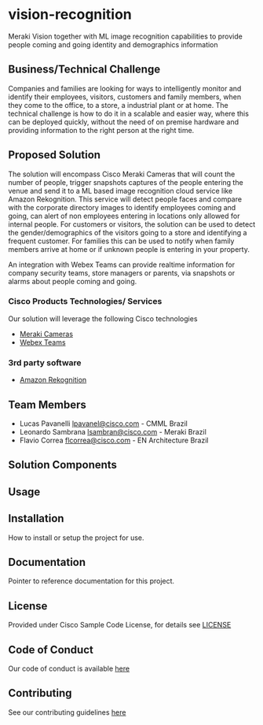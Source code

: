 # vision-recognition

Meraki Vision together with ML image recognition capabilities to provide people coming and going identity and demographics information


## Business/Technical Challenge

Companies and families are looking for ways to intelligently monitor and identify their employees, visitors, customers and family members, when they come to the office, to a store, a industrial plant or at home. The technical challenge is how to do it in a scalable and easier way, where this can be deployed quickly, without the need of on premise hardware and providing information to the right person at the right time.

## Proposed Solution

The solution will encompass Cisco Meraki Cameras that will count the number of people, trigger snapshots captures of the people entering the venue and send it to a ML based image recognition cloud service like Amazon Rekognition. This service will detect people faces and compare with the corporate directory images to identify employees coming and going, can alert of non employees entering in locations only allowed for internal people. For customers or visitors, the solution can be used to detect the gender/demographics of the visitors going to a store and identifying a frequent customer. For families this can be used to notify when family members arrive at home or if unknown people is entering in your property.

An integration with Webex Teams can provide realtime information for company security teams, store managers or parents, via snapshots or alarms about people coming and going.

### Cisco Products Technologies/ Services

Our solution will leverage the following Cisco technologies

* [Meraki Cameras](https://developer.cisco.com/meraki/mv-sense/#!overview/camera-apis-breakdown)
* [Webex Teams](https://developer.webex.com/docs/api/getting-started)

### 3rd party software

* [Amazon Rekognition](https://aws.amazon.com/rekognition/?n=sn&p=sm)


## Team Members

* Lucas Pavanelli <lpavanel@cisco.com> - CMML Brazil
* Leonardo Sambrana <lsambran@cisco.com> - Meraki Brazil
* Flavio Correa <flcorrea@cisco.com> - EN Architecture Brazil


## Solution Components


<!-- This does not need to be completed during the initial submission phase  

Provide a brief overview of the components involved with this project. e.g Python /  -->


## Usage

<!-- This does not need to be completed during the initial submission phase  

Provide a brief overview of how to use the solution  -->



## Installation

How to install or setup the project for use.


## Documentation

Pointer to reference documentation for this project.


## License

Provided under Cisco Sample Code License, for details see [LICENSE](./LICENSE.md)

## Code of Conduct

Our code of conduct is available [here](./CODE_OF_CONDUCT.md)

## Contributing

See our contributing guidelines [here](./CONTRIBUTING.md)
